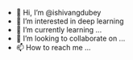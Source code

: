 - 👋 Hi, I’m @ishivangdubey
- 👀 I’m interested in deep learning
- 🌱 I’m currently learning ...
- 💞️ I’m looking to collaborate on ...
- 📫 How to reach me ...

<!---
ishivangdubey/ishivangdubey is a ✨ special ✨ repository because its `README.md` (this file) appears on your GitHub profile.
You can click the Preview link to take a look at your changes.
--->
